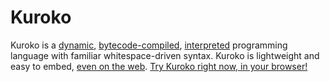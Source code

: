 # Kuroko

Kuroko is a [dynamic](https://en.wikipedia.org/wiki/Dynamic_programming_language), [bytecode-compiled](https://en.wikipedia.org/wiki/Bytecode), [interpreted](https://en.wikipedia.org/wiki/Interpreted_language) programming language with familiar whitespace-driven syntax. Kuroko is lightweight and easy to embed, [even on the web](https://github.com/kuroko-lang/kuroko-wasm-repl). [Try Kuroko right now, in your browser!](https://kuroko-lang.github.io/)
